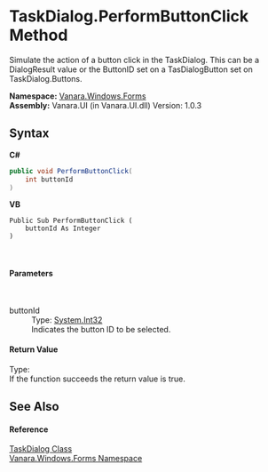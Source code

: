 # TaskDialog.PerformButtonClick Method 
 

Simulate the action of a button click in the TaskDialog. This can be a DialogResult value or the ButtonID set on a TasDialogButton set on TaskDialog.Buttons.

**Namespace:**&nbsp;<a href="c580cf52-4028-70db-28d0-f9b1abc03861">Vanara.Windows.Forms</a><br />**Assembly:**&nbsp;Vanara.UI (in Vanara.UI.dll) Version: 1.0.3

## Syntax

**C#**<br />
``` C#
public void PerformButtonClick(
	int buttonId
)
```

**VB**<br />
``` VB
Public Sub PerformButtonClick ( 
	buttonId As Integer
)
```

<br />

#### Parameters
&nbsp;<dl><dt>buttonId</dt><dd>Type: <a href="http://msdn2.microsoft.com/en-us/library/td2s409d" target="_blank">System.Int32</a><br />Indicates the button ID to be selected.</dd></dl>

#### Return Value
Type: <br />If the function succeeds the return value is true.

## See Also


#### Reference
<a href="0e4976bb-9701-b107-c589-9d00dabbbae0">TaskDialog Class</a><br /><a href="c580cf52-4028-70db-28d0-f9b1abc03861">Vanara.Windows.Forms Namespace</a><br />